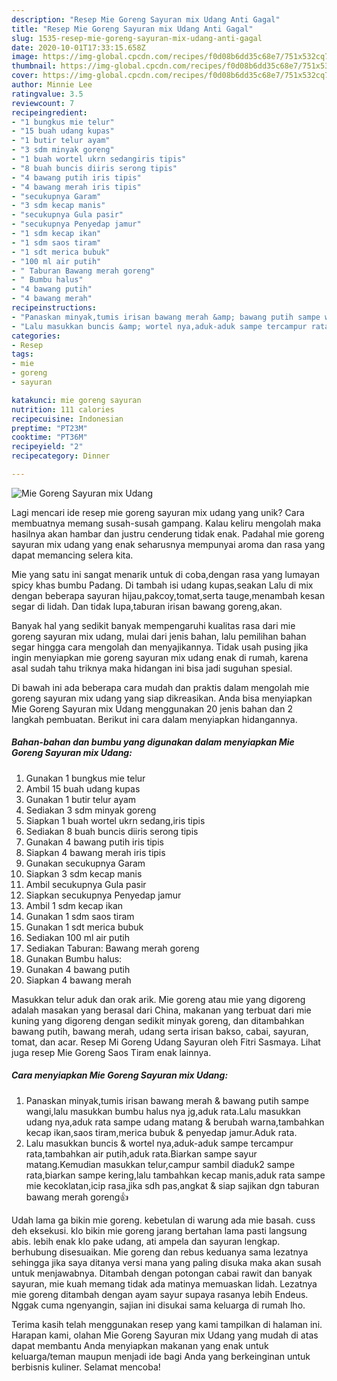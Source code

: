 ```yaml
---
description: "Resep Mie Goreng Sayuran mix Udang Anti Gagal"
title: "Resep Mie Goreng Sayuran mix Udang Anti Gagal"
slug: 1535-resep-mie-goreng-sayuran-mix-udang-anti-gagal
date: 2020-10-01T17:33:15.658Z
image: https://img-global.cpcdn.com/recipes/f0d08b6dd35c68e7/751x532cq70/mie-goreng-sayuran-mix-udang-foto-resep-utama.jpg
thumbnail: https://img-global.cpcdn.com/recipes/f0d08b6dd35c68e7/751x532cq70/mie-goreng-sayuran-mix-udang-foto-resep-utama.jpg
cover: https://img-global.cpcdn.com/recipes/f0d08b6dd35c68e7/751x532cq70/mie-goreng-sayuran-mix-udang-foto-resep-utama.jpg
author: Minnie Lee
ratingvalue: 3.5
reviewcount: 7
recipeingredient:
- "1 bungkus mie telur"
- "15 buah udang kupas"
- "1 butir telur ayam"
- "3 sdm minyak goreng"
- "1 buah wortel ukrn sedangiris tipis"
- "8 buah buncis diiris serong tipis"
- "4 bawang putih iris tipis"
- "4 bawang merah iris tipis"
- "secukupnya Garam"
- "3 sdm kecap manis"
- "secukupnya Gula pasir"
- "secukupnya Penyedap jamur"
- "1 sdm kecap ikan"
- "1 sdm saos tiram"
- "1 sdt merica bubuk"
- "100 ml air putih"
- " Taburan Bawang merah goreng"
- " Bumbu halus"
- "4 bawang putih"
- "4 bawang merah"
recipeinstructions:
- "Panaskan minyak,tumis irisan bawang merah &amp; bawang putih sampe wangi,lalu masukkan bumbu halus nya jg,aduk rata.Lalu masukkan udang nya,aduk rata sampe udang matang &amp; berubah warna,tambahkan kecap ikan,saos tiram,merica bubuk &amp; penyedap jamur.Aduk rata."
- "Lalu masukkan buncis &amp; wortel nya,aduk-aduk sampe tercampur rata,tambahkan air putih,aduk rata.Biarkan sampe sayur matang.Kemudian masukkan telur,campur sambil diaduk2 sampe rata,biarkan sampe kering,lalu tambahkan kecap manis,aduk rata sampe mie kecoklatan,icip rasa,jika sdh pas,angkat &amp; siap sajikan dgn taburan bawang merah goreng👍"
categories:
- Resep
tags:
- mie
- goreng
- sayuran

katakunci: mie goreng sayuran 
nutrition: 111 calories
recipecuisine: Indonesian
preptime: "PT23M"
cooktime: "PT36M"
recipeyield: "2"
recipecategory: Dinner

---
```



![Mie Goreng Sayuran mix Udang](https://img-global.cpcdn.com/recipes/f0d08b6dd35c68e7/751x532cq70/mie-goreng-sayuran-mix-udang-foto-resep-utama.jpg)

Lagi mencari ide resep mie goreng sayuran mix udang yang unik? Cara membuatnya memang susah-susah gampang. Kalau keliru mengolah maka hasilnya akan hambar dan justru cenderung tidak enak. Padahal mie goreng sayuran mix udang yang enak seharusnya mempunyai aroma dan rasa yang dapat memancing selera kita.

Mie yang satu ini sangat menarik untuk di coba,dengan rasa yang lumayan spicy khas bumbu Padang. Di tambah isi udang kupas,seakan Lalu di mix dengan beberapa sayuran hijau,pakcoy,tomat,serta tauge,menambah kesan segar di lidah. Dan tidak lupa,taburan irisan bawang goreng,akan.

Banyak hal yang sedikit banyak mempengaruhi kualitas rasa dari mie goreng sayuran mix udang, mulai dari jenis bahan, lalu pemilihan bahan segar hingga cara mengolah dan menyajikannya. Tidak usah pusing jika ingin menyiapkan mie goreng sayuran mix udang enak di rumah, karena asal sudah tahu triknya maka hidangan ini bisa jadi suguhan spesial.


Di bawah ini ada beberapa cara mudah dan praktis dalam mengolah mie goreng sayuran mix udang yang siap dikreasikan. Anda bisa menyiapkan Mie Goreng Sayuran mix Udang menggunakan 20 jenis bahan dan 2 langkah pembuatan. Berikut ini cara dalam menyiapkan hidangannya.

<!--inarticleads1-->

##### Bahan-bahan dan bumbu yang digunakan dalam menyiapkan Mie Goreng Sayuran mix Udang:

1. Gunakan 1 bungkus mie telur
1. Ambil 15 buah udang kupas
1. Gunakan 1 butir telur ayam
1. Sediakan 3 sdm minyak goreng
1. Siapkan 1 buah wortel ukrn sedang,iris tipis
1. Sediakan 8 buah buncis diiris serong tipis
1. Gunakan 4 bawang putih iris tipis
1. Siapkan 4 bawang merah iris tipis
1. Gunakan secukupnya Garam
1. Siapkan 3 sdm kecap manis
1. Ambil secukupnya Gula pasir
1. Siapkan secukupnya Penyedap jamur
1. Ambil 1 sdm kecap ikan
1. Gunakan 1 sdm saos tiram
1. Gunakan 1 sdt merica bubuk
1. Sediakan 100 ml air putih
1. Sediakan  Taburan: Bawang merah goreng
1. Gunakan  Bumbu halus:
1. Gunakan 4 bawang putih
1. Siapkan 4 bawang merah


Masukkan telur aduk dan orak arik. Mie goreng atau mie yang digoreng adalah masakan yang berasal dari China, makanan yang terbuat dari mie kuning yang digoreng dengan sedikit minyak goreng, dan ditambahkan bawang putih, bawang merah, udang serta irisan bakso, cabai, sayuran, tomat, dan acar. Resep Mi Goreng Udang Sayuran oleh Fitri Sasmaya. Lihat juga resep Mie Goreng Saos Tiram enak lainnya. 

<!--inarticleads2-->

##### Cara menyiapkan Mie Goreng Sayuran mix Udang:

1. Panaskan minyak,tumis irisan bawang merah &amp; bawang putih sampe wangi,lalu masukkan bumbu halus nya jg,aduk rata.Lalu masukkan udang nya,aduk rata sampe udang matang &amp; berubah warna,tambahkan kecap ikan,saos tiram,merica bubuk &amp; penyedap jamur.Aduk rata.
1. Lalu masukkan buncis &amp; wortel nya,aduk-aduk sampe tercampur rata,tambahkan air putih,aduk rata.Biarkan sampe sayur matang.Kemudian masukkan telur,campur sambil diaduk2 sampe rata,biarkan sampe kering,lalu tambahkan kecap manis,aduk rata sampe mie kecoklatan,icip rasa,jika sdh pas,angkat &amp; siap sajikan dgn taburan bawang merah goreng👍


Udah lama ga bikin mie goreng. kebetulan di warung ada mie basah. cuss deh eksekusi. klo bikin mie goreng jarang bertahan lama pasti langsung abis. lebih enak klo pake udang, ati ampela dan sayuran lengkap. berhubung disesuaikan. Mie goreng dan rebus keduanya sama lezatnya sehingga jika saya ditanya versi mana yang paling disuka maka akan susah untuk menjawabnya. Ditambah dengan potongan cabai rawit dan banyak sayuran, mie kuah memang tidak ada matinya memuaskan lidah. Lezatnya mie goreng ditambah dengan ayam sayur supaya rasanya lebih Endeus. Nggak cuma ngenyangin, sajian ini disukai sama keluarga di rumah lho. 

Terima kasih telah menggunakan resep yang kami tampilkan di halaman ini. Harapan kami, olahan Mie Goreng Sayuran mix Udang yang mudah di atas dapat membantu Anda menyiapkan makanan yang enak untuk keluarga/teman maupun menjadi ide bagi Anda yang berkeinginan untuk berbisnis kuliner. Selamat mencoba!

